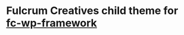 # Fulcrum Creatives child theme for [fc-wp-framework](https://github.com/Fulcrum-Creatives/fc-wp-framework)